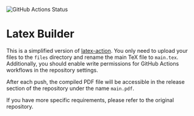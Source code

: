 ![GitHub Actions Status](https://github.com/mohsenim/LatexBuilder/actions/workflows/main.yml/badge.svg)

# Latex Builder

This is a simplified version of [latex-action](https://github.com/xu-cheng/latex-action). You only need to upload your files to the `files` directory and rename the main TeX file to `main.tex`. Additionally, you should enable write permissions for GitHub Actions workflows in the repository settings.

After each push, the compiled PDF file will be accessible in the release section of the repository under the name `main.pdf`.

If you have more specific requirements, please refer to the original repository.